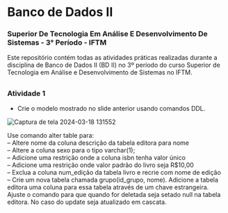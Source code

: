 # Banco de Dados II

### Superior De Tecnologia Em Análise E Desenvolvimento De Sistemas - 3° Período - IFTM

Este repositório contém todas as atividades práticas realizadas durante a disciplina de Banco de Dados II (BD II) no 3º período do curso Superior de Tecnologia em Análise e Desenvolvimento de Sistemas no IFTM.

## 

### Atividade 1

- Crie o modelo mostrado no slide anterior usando comandos DDL.

![Captura de tela 2024-03-18 131552](https://github.com/natsalete/B.D-II-ADS-IFTM/assets/135389319/1af29b46-bd35-4585-851b-3644344907bb)


Use comando alter table para: <br />
– Altere nome da coluna descrição da tabela editora para nome <br />
– Altere a coluna sexo para o tipo varchar(1); <br />
– Adicione uma restrição onde a coluna isbn tenha valor único <br />
– Adicione uma restrição onde valor padrão do livro seja R$10,00 <br />
– Exclua a coluna num_edição da tabela livro e recrie com nome de edição <br />
– Crie um nova tabela chamada grupo(id_grupo, nome). Adicione a tabela editora uma coluna para essa tabela através de um chave estrangeira. Ajuste o comando para que quando for deletada seja setado null na tabela editora. No caso do update seja
atualizado em cascata.
